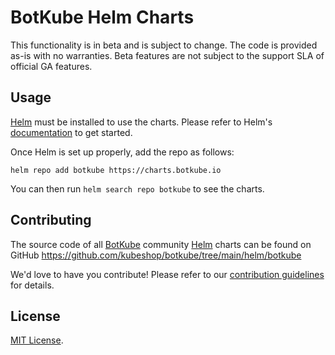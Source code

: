 # BotKube Helm Charts

This functionality is in beta and is subject to change. The code is provided as-is with no warranties. Beta features are not subject to the support SLA of official GA features.

## Usage

[Helm](https://helm.sh) must be installed to use the charts. Please refer to Helm's [documentation](https://helm.sh/docs/) to get started.

Once Helm is set up properly, add the repo as follows:

```console
helm repo add botkube https://charts.botkube.io
```

You can then run `helm search repo botkube` to see the charts.

## Contributing

The source code of all [BotKube](https://botkube.io) community [Helm](https://helm.sh) charts can be found on GitHub <https://github.com/kubeshop/botkube/tree/main/helm/botkube>

<!-- Keep full URL links to repo files because this README syncs from main to gh-pages.  -->
We'd love to have you contribute! Please refer to our [contribution guidelines](https://botkube.io/contribute/) for details.

## License

[MIT License](https://botkube.io/license/).
